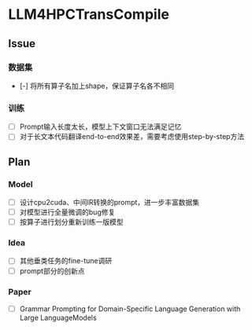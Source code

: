 # LLM4HPCTransCompile

## Issue
### 数据集
- [-] 将所有算子名加上shape，保证算子名各不相同
### 训练
- [ ] Prompt输入长度太长，模型上下文窗口无法满足记忆
- [ ] 对于长文本代码翻译end-to-end效果差，需要考虑使用step-by-step方法

## Plan

### Model
- [ ] 设计cpu2cuda、中间IR转换的prompt，进一步丰富数据集
- [ ] 对模型进行全量微调的bug修复
- [ ] 按算子进行划分重新训练一版模型

### Idea
- [ ] 其他垂类任务的fine-tune调研
- [ ] prompt部分的创新点

### Paper
- [ ] Grammar Prompting for Domain-Specific Language Generation with Large LanguageModels
